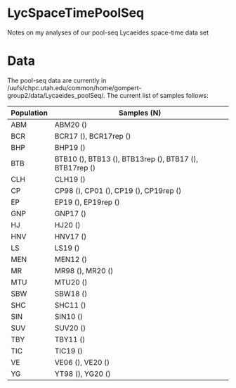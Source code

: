 # LycSpaceTimePoolSeq
Notes on my analyses of our pool-seq Lycaeides space-time data set

# Data
The pool-seq data are currently in /uufs/chpc.utah.edu/common/home/gompert-group2/data/Lycaeides_poolSeq/. The current list of samples follows:

| Population | Samples (N)|
|------------|------------|
| ABM | ABM20 () |
| BCR | BCR17 (), BCR17rep () |
| BHP | BHP19 () |
| BTB | BTB10 (), BTB13 (), BTB13rep (), BTB17 (), BTB17rep () |
| CLH | CLH19 () |
| CP | CP98 (), CP01 (), CP19 (), CP19rep () |
| EP | EP19 (), EP19rep () | 
| GNP | GNP17 () |
| HJ | HJ20 () |
| HNV | HNV17 () |
| LS | LS19 () |
| MEN | MEN12 () |
| MR | MR98 (), MR20 () |
| MTU | MTU20 () |
| SBW | SBW18 () |
| SHC | SHC11 () |
| SIN | SIN10 () |
| SUV | SUV20 () |
| TBY | TBY11 () |
| TIC | TIC19 () |
| VE | VE06 (), VE20 () |
| YG | YT98 (), YG20 () |
